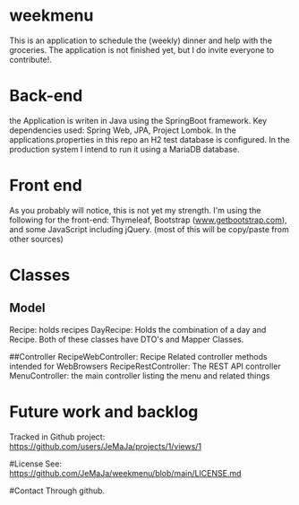 # weekmenu

This is an application to schedule the (weekly) dinner and help with the groceries.
The application is not finished yet, but I do invite everyone to contribute!.

# Back-end
the Application is writen in Java using the SpringBoot framework. 
Key dependencies used: Spring Web, JPA, Project Lombok.
In the applications.properties in this repo an H2 test database is configured.
In the production system I intend to run it using a MariaDB database.

# Front end
As you probably will notice, this is not yet my strength.
I'm using the following for the front-end: Thymeleaf, Bootstrap (www.getbootstrap.com), and some JavaScript including jQuery. (most of this will be copy/paste from other sources)

# Classes
## Model
Recipe: holds recipes
DayRecipe: Holds the combination of a day and Recipe.
Both of these classes have DTO's and Mapper Classes.

##Controller
RecipeWebController: Recipe Related controller methods intended for WebBrowsers
RecipeRestController: The REST API controller 
MenuController: the main controller listing the menu and related things

# Future work and backlog
Tracked in Github project: https://github.com/users/JeMaJa/projects/1/views/1

#License
See: https://github.com/JeMaJa/weekmenu/blob/main/LICENSE.md

#Contact
Through github.

